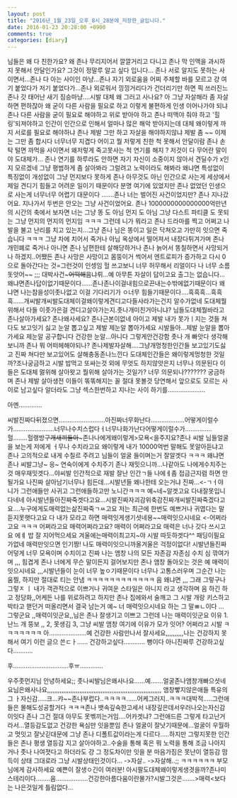 ```yaml
---
layout: post
title: "2016년_1월_23일_오후_8시_28분에_저장한_글입니다."
date: 2016-01-23 20:28:00 +0900
comments: true 
categories: [diary] 
---
```

님들은 왜 다 친한가요? 왜 존나 무리지어서 깔깔거리고 다니고 존나 막 인맥을 과시하지 못해서 안달인가요? 그것이 정말루 알고 싶다 입니다... 존나 서로 알지도 못하는 사이면서...존나 다 아는 사이인 마냥...존나 자기 외로움을 어찌 주체할 바를 모르고 걍 여기 붙었다가 저기 붙었다가...존나 외로워서 낑낑거리다가 건더리기만 하면 픽 쓰러진느 존나 갓 태어난 새기 짐승마냥....시발 대체 왜 그러고 사나요? 아 그냥 자살해라 좀 자살 하면 편하잖아 왜 굳이 다른 사람을 필요로 하고 이렇게 불편하게 인생 이어나가야 되냐 존나 다른 사람을 굳이 필요로 해야하고 위로 받아야 하고 존나 떠맥야 줘야 하고 '힐링'되져야하고 인간이 인간으로 인해서 얼마나 많은 해악 받아지는데 대체 왜이렇게 까지 서로를 필요로 해야하냐 존나 제발 그만 하고 자살을 해야하지않냐 제발 좀 ~~ 이제는 그만 좀 합시다 너무너무 지겹다 어이고 뭘 저렇게 친한 척 못해서 안달이람 존나 손 탁 털면 까먹을 사이면서 왜저렇게 죽고못사는 척 연기를 해지 ? 저것이 다 무어란 말이야 도대체가... 존나 연기를 하루라도 안하면 자기 자신이 소중이지 않아서 견딜수가 x인지 모르겠네 그냥 평범하게 좀 살아봐라 그럴려고 노력이라도 해봐라 왜냐면 특성없이 특징없이 개성없이 그냥 먼지보다 못하게 존나 아무것도 아닌 인간으로 사는게 세상에서 제일 견디기 힘들고 어려운 일이기 때문이다 분명 여기에 있었지만 존나 없었던 인생으로 사는게 너무너무 어렵기 대문이다 .......존나 너는 벌어진 사건이었지만? 존나 지나갔어요. 지나가서 두번은 안오는 그냥 사건이었어요. 존나 1000000000000000억만년의 시간의 축에서 보자면 너는 그냥 똥 도 아님 먼지 도 아님 그냥 다스트 파티클 도 못되는 그냥 먼지의 먼지의 먼지임 ㅋㅋㅋ 그런데 니가 뭐라고 존나 드라마를 찍고 어쩌고 나발을 불고 난리를 치고 있는지...그냥 존나 님은 똥이고 일은 닥쳐오고 가만히 잇으면 죽습니다 ㅋㅋㅋ 그냥 차에 치어서 죽거나 아님 옥상에서 떨어져서 내장다튀겨가며 존나 개민폐로 죽거나 아니면 존나 남편한테 살해당하거나 존나 늙어서 똥칠하면서 사망되거나 하겠지..어쨌든 존나 사망은 사망이고 몸뚱이거 썩어서 엔트로피가 증가하고 다시 0으로 돌아간다는 것=그런것이 인셍임 헐 쓰고보니 너무 허무해서 리얼이다 나 너무 소름돗앗어~~ ;;; 대박사건~~~어떡해~~음냐뤼...예 아무튼 자살이 답이고요 출그는 없습니다...왜냐면존나답이없기때문이다......존나존나이걸내힘으로끈내는수밖에없기때문이다 왜냐면 나는참을성이좃나없고 이걸 기다리기가 ㅇ너무 힘들기때문이다....흑흑흑...흑흑흑......개씨발개씨발도대체이걸왜이렇게견디고다들사라가는건지 알수가없네 도대체뭘위해서 다들 이좃가은걸 견디고살아가는지.좃나개미친거아니냐? 님들도대체뭘바라고 존나살아가세요? 존나왜사세요? 존나근본이없네 아이고 제발 내가 못가ㅣ지는 것들 쳐다도 보고잇기 싫고 눈알 뽑고싶고 제발 제눈알 뽑아가세요 시발들아...제발 눈알을 뽑아가세요 제눈알 공구합니다 건강한 눈알...아니다 그렇게안건강함 좃나 개 빠앗다 생각해보니까 존나 뭐 어떠헤해야되나? 존나제발자살해....그냥개멍청한인간들 보고있기도싫고 진짜 쳐다만 보고있어도 살해충동존나느낀다 도대체인간들은 왜이렇게멍청한 것일까?조나궁금하고 시발 밥먹고 또싸는것 외에 무엇도 하지않앗은지 너무나 의문된다 이들은 도대체 멇위해 살아왓고 뭘위해 살아가는 것일가? 너무 의문되나??????? 궁금하며 존나 제발 살아생전 이들이 똒똒해지는 꼴 절대 못볼것 당연해서 앞으로도 모르는 사이로 남고싶다 알더라도 그냥 섹스한번하고 지나는 사이 하기를.....................

아멘.............

씨발진짜다뒤졌으면..........................아진짜너무화난다...................어떻게이럴수가.......................너무나수치스럽다ㅓ너무나화가난다어떻게이럴수가...............헐........헐랭방구~~~~~~개새끼들아~~~~~~~존나나에게왜이렇게>모욕<을주지요?존나 씨발 님들얼굴을 보는게 저에게 ㅓ무나 수치라고요 왜이렇게 내가 10000억번 말해도 못알아듣냐고 존나 고의적으로 내게 수칠르 주려고 님들이 얼굴 들이며는거 잘알겟다 ㅋㅋㅋ 왜냐면 존나 씨발그냥~ 응~ 연숙이에게 수치주기 존나 재밋으니까...나같아도 나에게수치주는것 매우재밋겟다...야씨발 인간적으로 재발 잘난 인간ㄱ들 나에ㅔ좀 접금근지렴 하면 안될가요 나진짜 살아남기너무나 힘든데...시발년들 왜나한테 오는거냐 진짜...<-ㄱㅓ야 니가 그런애들만 사귀고 그런애들하고만 노니간ㅋㅋㅋ 예~네~알겟고요 다내잘못입니다네네 아시발년들아진짜죽겟다고요...시발진짜자괴감위축감진짜개씨발진짜죽겠다고요....누구에게도매력없는삶진짜죽ㄱㅆ고요 저는 최근에 한번도 예쁘거나 귀엽다는 말 듣지못햇다고요 다 내가 모라고 하면 매력잇게생기셧네용~~매력잇으시네요 <-어쩌라고요 ㅋㅋㅋ 어쩌라고요 매력어쩌라고요? 매력이 어쩌라고요 매력은 너나 갓다 쓰시고요 에ㅖ 밥 잘 지어먹으세요 겨울에는매력이최고지~야 시발 따듯하겟다^^ 패딩이필요가없네 매력만잇으면 인기짱! 나도 매력이잇으니까올겨울은 걱정이없다! 시발년들진짜어덯게 너무 모욕이며 수치이고 진짜 나는 앰창 나의 모든 자존감 자존심 수치 심 깎여가며 ,,, 힘겹게 존나 너에게 무슨 말이든지 걸어보지만 존나 앰창 돌아오는 것은 예 매력이 잇으시네요 ,,,시발년들이 눈이 너무 높ㅇ기때문이다 너무나 고통스러우며 그순간 나는 움찔, 하지만 절대로 티는 안냄 ㅋㅋㅋㅋㅋㅋㅋㅋㅋㅋㅋㅋ 음 왜냐면 ,,, 그래 그렇구나 그렇ㅈ ㅣ 내가 객관적으로 이쁘거나 귀여운 스타일은 아니지 라고 생각하며 음 하긴 하고 정당화,,어케든 나를 위로하려고 하지만 존나 집에와서 술깨고 그 시발 개랑 키스하고 박타고 핻던거 떠올리면서 결국 남는거 예~ 너 매력잇으시네요 하는 그 말ㅃㄴ이다 ... 그렇군요 ,,매력이잇군요,,님은 존나 잘생기고 이쁘고 그런데 나는 매력이잇군요 이유 1. 난느 개 뚱보 ,, 2, 못생김 3, 그냥 씨발 앰창 여기에 이유가 모가 잇어? 어쩌라고 시발 ㅋㅋㅋㅋㅋㅋㅋ 아.....................예 건강한 사람만나서 잘사세요,,,,,,,,,,나는 건강하지 못해서 여기 이런 글으 쓴ㄷㅏ......
건강하고싶다............
뻥이다
아니진짜루
건강하고싶다...........

후...............................후ㅠ.............

우주좃먼지님 안녕하세요;;
좃나씨발님은왜사나요......예.......얼굴존나앰창개빠으셧네요님은왜사나요,,,,,,,,,,,,,,,,,,,,,,,,,,,,,,,,,,,,,,,,,,,,,,,,,,,,,,,,,,,,,,,,
앰창빻지않은애들 특유의 그 ㅏ자신감.....크...캬~~존나부럽다..ㅋㅋㅋㅋ......어케그러지..ㅋㅋㅋ대박적.....그런애들은 몰해도성공할거다 ㅋㅋㅋ존나 뱃속깊숙한고세서
내장깊은데서우러나오는자신감이잇다 존나 그건 절대 아무도 못벢끼는거임....어카겟냐? 그런애드른 그렇게 타고난거라서...열등감도없고 건강한 욕심만 잇을뿐임 존나 얼굴이 잘낫기때문에...얼굴이 우월하고 멋잇고 잘낫긷대문에 그냥 존나 디폴트값이라는게 다르다.....하지만 그렇지못한 인간들은 존나 평생 열등감 지고 살아야하고..수술을 통해 혹은 뭐 노력을 통해 조금 나아지거나 좃나 나여졋다고 하더라도 걍 그 정도차이만 잇을 분 마음가짐은 못난이 열등감 맘득이 상태 그대로라 그냥 시발상태인것이다...
->자살..
->자살해..;;
ㅋㅋㅋㅋㅋㅋ 부모님에게 감사하세요 예쁜이 잘생ㅇ긴이 여러분!
아시팔도대체왜이렇게생겻을까?존나미스테리이다........음..................건강한아름다움이란몰가?시발그것은.......>매력<보다는 나은것일게 틀림없다...



